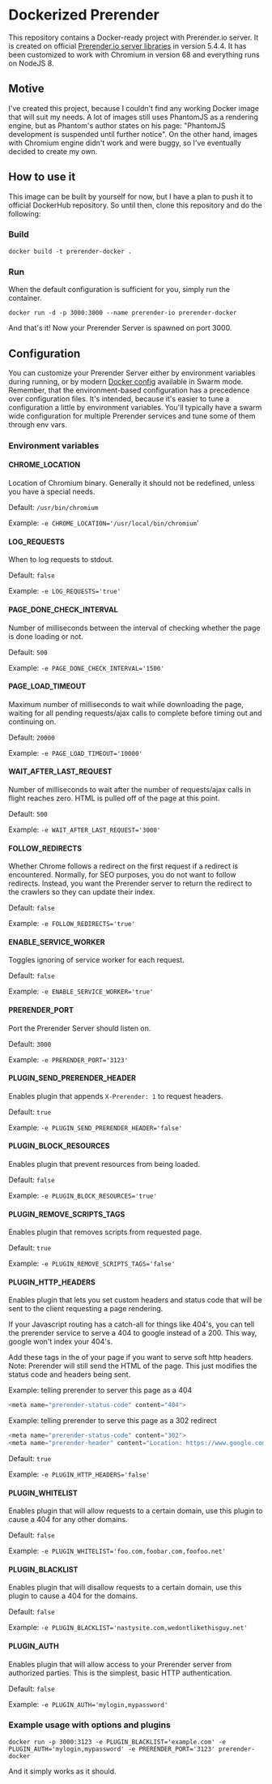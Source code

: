 # Dockerized Prerender #

This repository contains a Docker-ready project with Prerender.io server. It is created on official [Prerender.io server libraries](https://github.com/prerender/prerender) in version 5.4.4. It has been customized to work with Chromium in version 68 and everything runs on NodeJS 8.

## Motive ##

I've created this project, because I couldn't find any working Docker image that will suit my needs. A lot of images still uses PhantomJS as a rendering engine, but as Phantom's author states on his page: "PhantomJS development is suspended until further notice". On the other hand, images with Chromium engine didn't work and were buggy, so I've eventually decided to create my own.

## How to use it ##

This image can be built by yourself for now, but I have a plan to push it to official DockerHub repository. So until then, clone this repository and do the following:

### Build ###

```
docker build -t prerender-docker .
```

### Run ###

When the default configuration is sufficient for you, simply run the container.

```
docker run -d -p 3000:3000 --name prerender-io prerender-docker
```

And that's it! Now your Prerender Server is spawned on port 3000.

## Configuration ##

You can customize your Prerender Server either by environment variables during running, or by modern [Docker config](https://docs.docker.com/engine/swarm/configs/) available in Swarm mode. Remember, that the environment-based configuration has a precedence over configuration files. It's intended, because it's easier to tune a configuration a little by environment variables. You'll typically have a swarm wide configuration for multiple Prerender services and tune some of them through env vars.

### Environment variables ###

#### CHROME_LOCATION ####

Location of Chromium binary. Generally it should not be redefined, unless you have a special needs.

Default: `/usr/bin/chromium`

Example: `-e CHROME_LOCATION='/usr/local/bin/chromium`'

#### LOG_REQUESTS ####

When to log requests to stdout.

Default: `false`

Example: `-e LOG_REQUESTS='true'`

#### PAGE_DONE_CHECK_INTERVAL ####

Number of milliseconds between the interval of checking whether the page is done loading or not.

Default: `500`

Example: `-e PAGE_DONE_CHECK_INTERVAL='1500'`

#### PAGE_LOAD_TIMEOUT ####

Maximum number of milliseconds to wait while downloading the page, waiting for all pending requests/ajax calls to complete before timing out and continuing on.

Default: `20000`

Example: `-e PAGE_LOAD_TIMEOUT='10000'`

#### WAIT_AFTER_LAST_REQUEST ####

Number of milliseconds to wait after the number of requests/ajax calls in flight reaches zero. HTML is pulled off of the page at this point.

Default: `500`

Example: `-e WAIT_AFTER_LAST_REQUEST='3000'`

#### FOLLOW_REDIRECTS ####

Whether Chrome follows a redirect on the first request if a redirect is encountered. Normally, for SEO purposes, you do not want to follow redirects. Instead, you want the Prerender server to return the redirect to the crawlers so they can update their index.

Default: `false`

Example: `-e FOLLOW_REDIRECTS='true'`

#### ENABLE_SERVICE_WORKER ####

Toggles ignoring of service worker for each request.

Default: `false`

Example: `-e ENABLE_SERVICE_WORKER='true'`

#### PRERENDER_PORT ####

Port the Prerender Server should listen on.

Default: `3000`

Example: `-e PRERENDER_PORT='3123'`

#### PLUGIN_SEND_PRERENDER_HEADER ####

Enables plugin that appends `X-Prerender: 1` to request headers.

Default: `true`

Example: `-e PLUGIN_SEND_PRERENDER_HEADER='false'`

#### PLUGIN_BLOCK_RESOURCES ####

Enables plugin that prevent resources from being loaded.

Default: `false`

Example: `-e PLUGIN_BLOCK_RESOURCES='true'`

#### PLUGIN_REMOVE_SCRIPTS_TAGS ####

Enables plugin that removes scripts from requested page.

Default: `true`

Example: `-e PLUGIN_REMOVE_SCRIPTS_TAGS='false'`

#### PLUGIN_HTTP_HEADERS ####

Enables plugin that lets you set custom headers and status code that will be sent to the client requesting a page rendering.

If your Javascript routing has a catch-all for things like 404's, you can tell the prerender service to serve a 404 to google instead of a 200. This way, google won't index your 404's.

Add these tags in the <head> of your page if you want to serve soft http headers. Note: Prerender will still send the HTML of the page. This just modifies the status code and headers being sent.

Example: telling prerender to server this page as a 404

```javascript
<meta name="prerender-status-code" content="404">
```

Example: telling prerender to serve this page as a 302 redirect

```javascript
<meta name="prerender-status-code" content="302">
<meta name="prerender-header" content="Location: https://www.google.com">
```

Default: `true`

Example: `-e PLUGIN_HTTP_HEADERS='false'`

#### PLUGIN_WHITELIST ####

Enables plugin that will allow requests to a certain domain, use this plugin to cause a 404 for any other domains.

Default: `false`

Example: `-e PLUGIN_WHITELIST='foo.com,foobar.com,foofoo.net'`

#### PLUGIN_BLACKLIST ####

Enables plugin that will disallow requests to a certain domain, use this plugin to cause a 404 for the domains.

Default: `false`

Example: `-e PLUGIN_BLACKLIST='nastysite.com,wedontlikethisguy.net'`

#### PLUGIN_AUTH ####

Enables plugin that will allow access to your Prerender server from authorized parties. This is the simplest, basic HTTP authentication.

Default: `false`

Example: `-e PLUGIN_AUTH='mylogin,mypassword'`

### Example usage with options and plugins ###

```
docker run -p 3000:3123 -e PLUGIN_BLACKLIST='example.com' -e PLUGIN_AUTH='mylogin,mypassword' -e PRERENDER_PORT='3123' prerender-docker
```

And it simply works as it should.